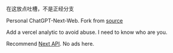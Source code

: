 在这放点吐槽，不是正经分支

Personal ChatGPT-Next-Web. Fork from [source](https://github.com/ChatGPTNextWeb/ChatGPT-Next-Web)

Add a vercel analytic to avoid abuse. I need to know who are you.

Recommend [Next API](https://home.nextapi.fun/). No ads here.
